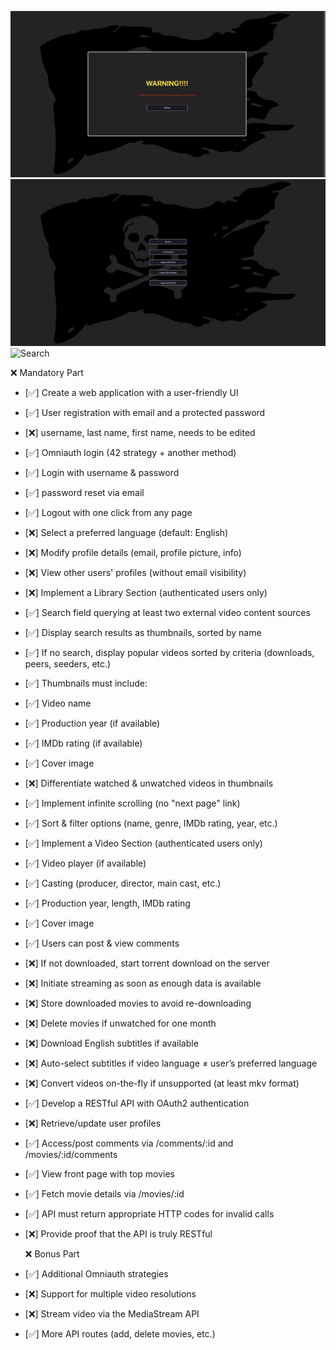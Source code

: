 ![EducationalPurpose](./doc/educationalPurpose.png)
![Login](./doc/login.png)
![Search](./doc/search.png)

❌ Mandatory Part

- [✅] Create a web application with a user-friendly UI
- [✅] User registration with email and a protected password
- [❌] username, last name, first name, needs to be edited
- [✅] Omniauth login (42 strategy + another method)
- [✅] Login with username & password
- [✅] password reset via email
- [✅] Logout with one click from any page
- [❌] Select a preferred language (default: English)
- [❌] Modify profile details (email, profile picture, info)
- [❌] View other users' profiles (without email visibility)
- [❌] Implement a Library Section (authenticated users only)
- [✅] Search field querying at least two external video content sources
- [✅] Display search results as thumbnails, sorted by name
- [✅] If no search, display popular videos sorted by criteria (downloads, peers, seeders, etc.)
- [✅] Thumbnails must include:
- [✅] Video name
- [✅] Production year (if available)
- [✅] IMDb rating (if available)
- [✅] Cover image
- [❌] Differentiate watched & unwatched videos in thumbnails
- [✅] Implement infinite scrolling (no "next page" link)
- [✅] Sort & filter options (name, genre, IMDb rating, year, etc.)
- [✅] Implement a Video Section (authenticated users only)
- [✅] Video player (if available)
- [✅] Casting (producer, director, main cast, etc.)
- [✅] Production year, length, IMDb rating
- [✅] Cover image
- [✅] Users can post & view comments
- [❌] If not downloaded, start torrent download on the server
- [❌] Initiate streaming as soon as enough data is available
- [❌] Store downloaded movies to avoid re-downloading
- [❌] Delete movies if unwatched for one month
- [❌] Download English subtitles if available
- [❌] Auto-select subtitles if video language ≠ user’s preferred language
- [❌] Convert videos on-the-fly if unsupported (at least mkv format)
- [✅] Develop a RESTful API with OAuth2 authentication
- [❌] Retrieve/update user profiles
- [✅] Access/post comments via /comments/:id and /movies/:id/comments
- [✅] View front page with top movies
- [✅] Fetch movie details via /movies/:id
- [✅] API must return appropriate HTTP codes for invalid calls
- [❌] Provide proof that the API is truly RESTful

  ❌ Bonus Part

- [✅] Additional Omniauth strategies
- [❌] Support for multiple video resolutions
- [❌] Stream video via the MediaStream API
- [✅] More API routes (add, delete movies, etc.)
